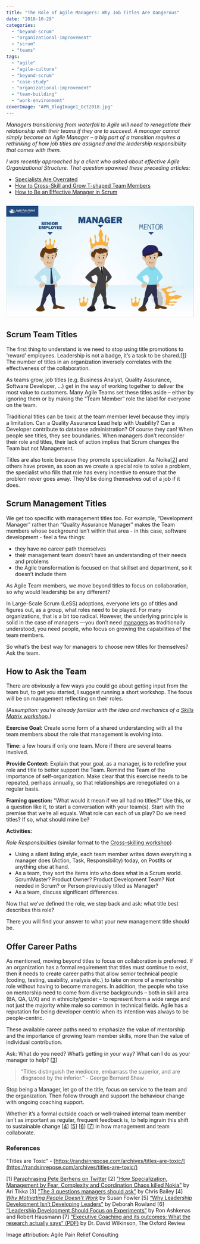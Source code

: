 ```yaml
---
title: "The Role of Agile Managers: Why Job Titles Are Dangerous"
date: "2018-10-29"
categories: 
  - "beyond-scrum"
  - "organizational-improvement"
  - "scrum"
  - "teams"
tags: 
  - "agile"
  - "agile-culture"
  - "beyond-scrum"
  - "case-study"
  - "organizational-improvement"
  - "team-building"
  - "work-environment"
coverImage: "APR_BlogImage1_Oct2018.jpg"
---
```


_Managers transitioning from waterfall to Agile will need to renegotiate their relationship with their teams if they are to succeed. A manager cannot simply become an Agile Manager – a big part of a transition requires a rethinking of how job titles are assigned and the leadership responsibility that comes with them._

_I was recently approached by a client who asked about effective Agile Organizational Structure. That question spawned these preceding articles:_

- [Specialists Are Overrated](/blog/specialists-are-overrated.html)
- [How to Cross-Skill and Grow T-shaped Team Members](/blog/how-to-cross-skill-and-grow-t-shaped-team-members.html)
- [How to Be an Effective Manager in Scrum](/blog/how-to-be-an-effective-manager-in-scrum.html)

## ![The Role of Agile Managers: Why Job Titles Are Dangerous](images/APR_BlogImage1_Oct2018-1024x607.jpg)

## Scrum Team Titles

The first thing to understand is we need to stop using title promotions to ‘reward’ employees. Leadership is not a badge, it’s a task to be shared.\[[1](#footnotes)\] The number of titles in an organization inversely correlates with the effectiveness of the collaboration.

As teams grow, job titles (e.g. Business Analyst, Quality Assurance, Software Developer, …) get in the way of working together to deliver the most value to customers. Many Agile Teams set these titles aside – either by ignoring them or by making the “Team Member” role the label for everyone on the team.

Traditional titles can be toxic at the team member level because they imply a limitation. Can a Quality Assurance Lead help with Usability? Can a Developer contribute to database administration? Of course they can! When people see titles, they see boundaries. When managers don’t reconsider their role and titles, their lack of action implies that Scrum changes the Team but not Management.

Titles are also toxic because they promote specialization. As Noika\[[2](#footnotes)\] and others have proven, as soon as we create a special role to solve a problem, the specialist who fills that role has every incentive to ensure that the problem never goes away. They’d be doing themselves out of a job if it does.

## Scrum Management Titles

We get too specific with management titles too. For example, “Development Manager” rather than “Quality Assurance Manager” makes the Team members whose background isn’t within that area - in this case, software development - feel a few things:

- they have no career path themselves
- their management team doesn’t have an understanding of their needs and problems
- the Agile transformation is focused on that skillset and department, so it doesn’t include them

As Agile Team members, we move beyond titles to focus on collaboration, so why would leadership be any different?

In Large-Scale Scrum (LeSS) adoptions, everyone lets go of titles and figures out, as a group, what roles need to be played. For many organizations, that is a bit too radical. However, the underlying principle is solid in the case of managers —you don’t need [managers](/blog/how-to-be-an-effective-manager-in-scrum.html) as traditionally understood, you need people, who focus on growing the capabilities of the team members.

So what’s the best way for managers to choose new titles for themselves? Ask the team.

## How to Ask the Team

There are obviously a few ways you could go about getting input from the team but, to get you started, I suggest running a short workshop. The focus will be on management reflecting on their roles.

_(Assumption: you’re already familiar with the idea and mechanics of a [Skills Matrix workshop](/blog/how-to-cross-skill-and-grow-t-shaped-team-members.html).)_ 

**Exercise Goal:** Create some form of a shared understanding with all the team members about the role that management is evolving into.

**Time:** a few hours if only one team. More if there are several teams involved.

**Provide Context:** Explain that your goal, as a manager, is to redefine your role and title to better support the Team. Remind the Team of the importance of self-organization. Make clear that this exercise needs to be repeated, perhaps annually, so that relationships are renegotiated on a regular basis.

**Framing question:** "What would it mean if we all had no titles?” Use this, or a question like it, to start a conversation with your team(s). Start with the premise that we’re all equals. What role can each of us play? Do we need titles? If so, what should mine be?

**Activities:**

_Role Responsibilities_ (similar format to the [Cross-skilling workshop](/blog/how-to-cross-skill-and-grow-t-shaped-team-members.html))

- Using a silent listing style, each team member writes down everything a manager does (Action, Task, Responsibility) today, on PostIts or anything else at hand.
- As a team, they sort the items into who does what in a Scrum world. ScrumMaster? Product Owner? Product Development Team? Not needed in Scrum? or Person previously titled as Manager?
- As a team, discuss significant differences.

Now that we’ve defined the role, we step back and ask: what title best describes this role?

There you will find your answer to what your new management title should be.

## Offer Career Paths

As mentioned, moving beyond titles to focus on collaboration is preferred. If an organization has a formal requirement that titles must continue to exist, then it needs to create career paths that allow senior technical people (coding, testing, usability, analysis etc.) to take on more of a mentorship role without having to become managers. In addition, the people who take on mentorship need to come from diverse backgrounds – both in skill area (BA, QA, U/X) and in ethnicity/gender – to represent from a wide range and not just the majority white male so common in technical fields. Agile has a reputation for being developer-centric when its intention was always to be people-centric.

These available career paths need to emphasize the value of mentorship and the importance of growing team member skills, more than the value of individual contribution.

Ask: What do you need? What’s getting in your way? What can I do as your manager to help? \[[3](#footnotes)\]

> “Titles distinguish the mediocre, embarrass the superior, and are disgraced by the inferior.” - George Bernard Shaw

Stop being a Manager, let go of the title, focus on service to the team and the organization. Then follow through and support the behaviour change with ongoing coaching support.

Whether it’s a formal outside coach or well-trained internal team member isn’t as important as regular, frequent feedback is, to help ingrain this shift to sustainable change \[[4](#footnotes)\] \[[5](#footnotes)\] \[[6](#footnotes)\] \[[7](#footnotes)\] in how management and team collaborate.

### References

"Titles are Toxic" - [https://randsinrepose.com/archives/titles-are-toxic/](https://randsinrepose.com/archives/titles-are-toxic/)

\[1\] [Paraphrasing Pete Berhens on Twitter](https://twitter.com/mlevison/status/975448686909100032) \[2\] ["How Specialization, Management by Fear, Complexity and Coordination Chaos killed Nokia"](https://gosei.fi/blog/xp2016/) by Ari Tikka \[3\] ["The 3 questions managers should ask"](https://alifeofproductivity.com/the-3-questions-managers-should-ask/) by Chris Bailey \[4\] _[Why Motivating People Doesn't Work](https://www.amazon.ca/Motivating-People-Doesnt-Work-What/dp/1626569452/&tag=notesfromatoo-20)_ by Susan Fowler \[5\] [“Why Leadership Development Isn’t Developing Leaders”](https://hbr.org/2016/10/why-leadership-development-isnt-developing-leaders) by Deborah Rowland \[6\] [“Leadership Development Should Focus on Experiments”](https://hbr.org/2016/04/leadership-development-should-focus-on-experiments) by Ron Ashkenas and Robert Hausmann \[7\] [“Executive Coaching and its outcomes: What the research actually says” (PDF)](https://oxford-review.com/executive-coaching-outcomes-research-actually-says/) by Dr. David Wilkinson, The Oxford Review

Image attribution: Agile Pain Relief Consulting

